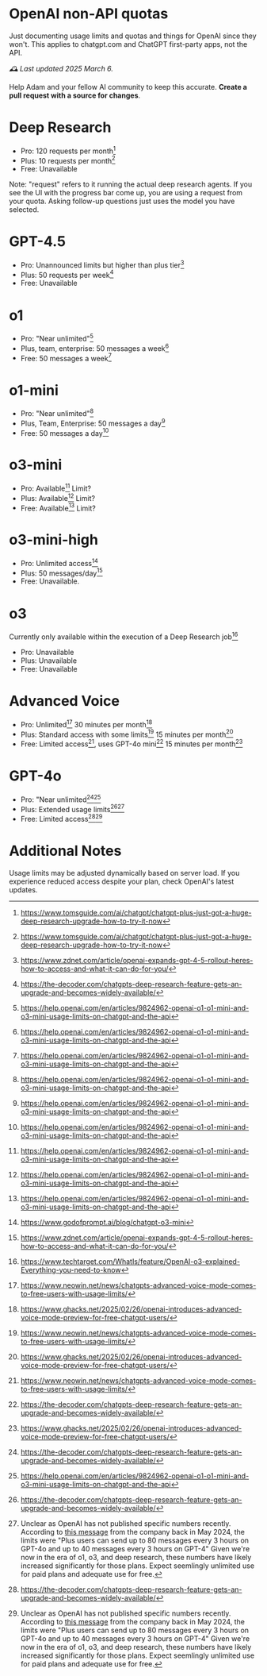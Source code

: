 # OpenAI non-API quotas
Just documenting usage limits and quotas and things for OpenAI since they won't.
This applies to chatgpt.com and ChatGPT first-party apps, not the API.

_🕰️ Last updated 2025 March 6._

Help Adam and your fellow AI community to keep this accurate. **Create a pull request with a source for changes**.

# Deep Research
- Pro: 120 requests per month[^1]
- Plus: 10 requests per month[^1]
- Free: Unavailable

Note: "request" refers to it running the actual deep research agents. If you see the UI with the progress bar come up, you are using a request from your quota. Asking follow-up questions just uses the model you have selected.

# GPT-4.5
- Pro: Unannounced limits but higher than plus tier[^9]
- Plus: 50 requests per week[^2]
- Free: Unavailable

# o1
- Pro: "Near unlimited"[^6] 
- Plus, team, enterprise: 50 messages a week[^6] 
- Free: 50 messages a week[^6]

# o1-mini
- Pro: "Near unlimited"[^6] 
- Plus, Team, Enterprise: 50 messages a day[^6] 
- Free: 50 messages a day[^6] 

# o3-mini
- Pro: Available[^6] Limit?
- Plus: Available[^6] Limit?
- Free: Available[^6] Limit?

# o3-mini-high
- Pro: Unlimited access[^7]
- Plus: 50 messages/day[^9]
- Free: Unavailable.

# o3
Currently only available within the execution of a Deep Research job[^8]
- Pro: Unavailable
- Plus: Unavailable
- Free: Unavailable

# Advanced Voice
- Pro: Unlimited[^3] 30 minutes per month[^4]
- Plus: Standard access with some limits[^3] 15 minutes per month[^4]
- Free: Limited access[^3], uses GPT-4o mini[^2] 15 minutes per month[^4]

# GPT-4o
- Pro: "Near unlimited[^2][^6]
- Plus: Extended usage limits[^2][^5]
- Free: Limited access[^2][^5]

# Additional Notes
Usage limits may be adjusted dynamically based on server load. If you experience reduced access despite your plan, check OpenAI's latest updates.

[^1]: https://www.tomsguide.com/ai/chatgpt/chatgpt-plus-just-got-a-huge-deep-research-upgrade-how-to-try-it-now
[^2]: https://the-decoder.com/chatgpts-deep-research-feature-gets-an-upgrade-and-becomes-widely-available/
[^3]: https://www.neowin.net/news/chatgpts-advanced-voice-mode-comes-to-free-users-with-usage-limits/
[^4]: https://www.ghacks.net/2025/02/26/openai-introduces-advanced-voice-mode-preview-for-free-chatgpt-users/
[^5]: Unclear as OpenAI has not published specific numbers recently. According to [this message](https://community.openai.com/t/is-there-a-limit-to-chatgpt-4o/764605) from the company back in May 2024, the limits were "Plus users can send up to 80 messages every 3 hours on GPT-4o and up to 40 messages every 3 hours on GPT-4" Given we're now in the era of o1, o3, and deep research, these numbers have likely increased significantly for those plans. Expect seemlingly unlimited use for paid plans and adequate use for free.
[^6]: https://help.openai.com/en/articles/9824962-openai-o1-o1-mini-and-o3-mini-usage-limits-on-chatgpt-and-the-api
[^7]: https://www.godofprompt.ai/blog/chatgpt-o3-mini
[^8]: https://www.techtarget.com/WhatIs/feature/OpenAI-o3-explained-Everything-you-need-to-know
[^9]: https://www.zdnet.com/article/openai-expands-gpt-4-5-rollout-heres-how-to-access-and-what-it-can-do-for-you/
[^10]: https://xcancel.com/openai/status/1889822643676913977?s=46
